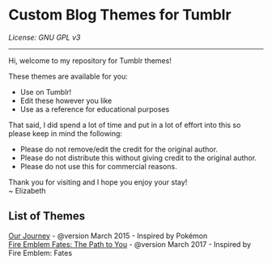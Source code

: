 # Custom Blog Themes for Tumblr

*License: GNU GPL v3*

-----

Hi, welcome to my repository for Tumblr themes!

These themes are available for you:
- Use on Tumblr!
- Edit these however you like
- Use as a reference for educational purposes

That said, I did spend a lot of time and put in a lot of effort into this so please keep in mind the following:
- Please do not remove/edit the credit for the original author.
- Please do not distribute this without giving credit to the original author.
- Please do not use this for commercial reasons.

Thank you for visiting and I hope you enjoy your stay!  
~ Elizabeth

## List of Themes
[Our Journey](https://github.com/elizabethfong/TumblrThemes/blob/master/OurJourney.html) - @version March 2015 - Inspired by Pokémon  
[Fire Emblem Fates: The Path to You](https://github.com/elizabethfong/TumblrThemes/tree/master/Fates) - @version March 2017 - Inspired by Fire Emblem: Fates
